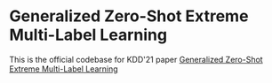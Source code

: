 # Generalized Zero-Shot Extreme Multi-Label Learning
This is the official codebase for KDD'21 paper [Generalized Zero-Shot Extreme Multi-Label Learning](http://manikvarma.org/pubs/gupta21.pdf)
